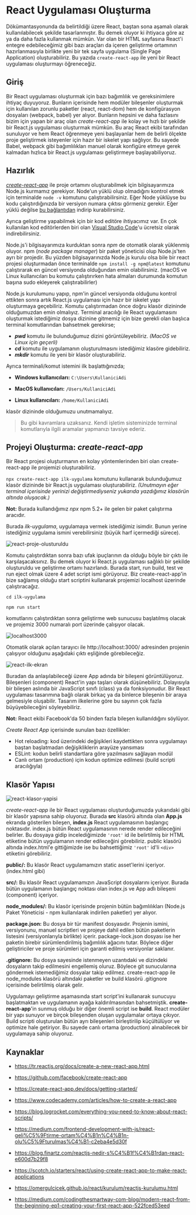 # React Uygulaması Oluşturma

Dökümantasyonunda da belirtildiği üzere React, baştan sona aşamalı olarak kullanılabilecek şekilde tasarlanmıştır. Bu demek oluyor ki ihtiyaca göre az ya da daha fazla kullanmak mümkün. Var olan bir HTML sayfasına React'i entegre edebileceğimiz gibi bazı araçları da içeren geliştirme ortamının hazırlanmasıyla birlikte yeni bir tek sayfa uygulama (Single Page Application) oluşturabiliriz. Bu yazıda `create-react-app` ile yeni bir React uygulaması oluşturmayı öğreneceğiz.

## Giriş

Bir React uygulaması oluşturmak için bazı bağımlılık ve gereksinimlere ihtiyaç duyuyoruz. Bunların içerisinde hem modüler bileşenler oluşturmak için kullanılan zorunlu paketler (react, react-dom) hem de konfigürasyon dosyaları (webpack, babel) yer alıyor. Bunların hepsini ve daha fazlasını bizim için yapan bir araç olan *create-react-app* ile kolay ve hızlı bir şekilde bir React.js uygulaması oluşturmak mümkün. Bu araç React ekibi tarafından sunuluyor ve hem React öğrenmeye yeni başlayanlar hem de belirli ölçekte proje geliştirmek isteyenler için hazır bir iskelet yapı sağlıyor. Bu sayede Babel, webpack gibi bağımlılıkları manuel olarak konfigüre etmeye gerek kalmadan hızlıca bir React.js uygulaması geliştirmeye başlayabiliyoruz.

## Hazırlık

[*create-react-app*](https://create-react-app.dev/docs/getting-started/) ile proje ortamını oluşturabilmek için bilgisayarımıza Node.js kurmamız gerekiyor. Node'un yüklü olup olmadığını kontrol etmek için terminalde `node -v` komutunu çalıştırabilirsiniz. Eğer Node yüklüyse bu kodu çalıştırdığınızda bir versiyon numara çıktısı görmeniz gerekir. Eğer yüklü değilse [bu bağlantıdan](https://nodejs.org/en/download/) indirip kurabilirsiniz. 

Ayrıca geliştirme yapabilmek için bir kod editöre ihtiyacımız var. En çok kullanılan kod editörlerden biri olan [Visual Studio Code](https://code.visualstudio.com/)'u ücretsiz olarak indirebilirsiniz.

Node.js'i bilgisayarımıza kurduktan sonra *npm* de otomatik olarak yüklenmiş oluyor. npm (*node package manager*) bir paket yöneticisi olup Node.js'ten ayrı bir projedir. Bu yüzden bilgisayarınızda Node.js kurulu olsa bile bir react projesi oluşturmadan önce terminalde `npm install -g npm@latest` komutunu çalıştırarak en güncel versiyonda olduğundan emin olabilirsiniz. (macOS ve Linux kullanıcıları bu komutu çalıştırırken hata almaları durumunda komutun başına sudo ekleyerek çalıştırabilirler)

Node.js kurulumunu yapıp, npm'in güncel versiyonda olduğunu kontrol ettikten sonra artık React.js uygulaması için hazır bir iskelet yapı oluşturmaya geçebiliriz. Komutu çalıştırmadan önce doğru klasör dizininde olduğumuzdan emin olmalıyız. Terminal aracılığı ile React uygulamasını oluşturmak istediğimiz dosya dizinine gitmemiz için bize gerekli olan başlıca terminal komutlarından bahsetmek gerekirse;

-  ***pwd*** komutu ile bulunduğumuz dizini görüntüleyebiliriz. *(MacOS ve Linux için geçerli)*
- ***cd*** komutu ile uygulamanın oluşturulmasını istediğimiz klasöre gidebiliriz. 
- ***mkdir*** komutu ile yeni bir klasör oluşturabiliriz. 

Ayrıca terminali/komut istemini ilk başlattığınızda;

* **Windows kullanıcıları:** `C:\Users\KullaniciAdi`

* **MacOS kullanıcıları:**  `/Users/KullaniciAdi`

* **Linux kullanıcıları:**  `/home/KullaniciAdi`

 klasör dizininde olduğumuzu unutmamalıyız.

> Bu gibi kavramlara uzaksanız. Kendi işletim sisteminizde terminal komutlarıyla ilgili aramalar yapmanızı tavsiye ederiz.

## Projeyi Oluşturma: *create-react-app*

Bir React projesi oluşturmanın en kolay yöntemlerinden biri olan create-react-app ile projemizi oluşturabiliriz.

`npx create-react-app ilk-uygulama` komutunu kullanarak bulunduğumuz klasör dizininde bir React.js uygulaması oluşturabiliriz. *(Unutmayın eğer terminal içerisinde yerinizi değiştirmediyseniz yukarıda yazdığımız klasörün altında oluşacak.)*

**Not:** Burada kullandığımız *npx* npm 5.2+ ile gelen bir paket çalıştırma aracıdır.

Burada *ilk-uygulama*, uygulamaya vermek istediğimiz isimdir. Bunun yerine istediğiniz uygulama ismini verebilirsiniz (büyük harf içermediği sürece).  

![react-proje-olusturuldu](https://raw.githubusercontent.com/Kodluyoruz/taskforce/main/react-js/create-react-app/figures/react-proje-olusturuldu.png)

Komutu çalıştırdıktan sonra bazı ufak ipuçlarının da olduğu böyle bir çıktı ile karşılaşacaksınız. Bu demek oluyor ki React.js uygulaması sağlıklı bir şekilde oluşturuldu ve geliştirme ortamı hazırlandı. Burada start, run build, test ve run eject olmak üzere 4 adet script ismi görüyoruz. Biz create-react-app'in bize sağlamış olduğu start scriptini kullanarak projemizi localhost üzerinde çalıştıracağız. 

`cd ilk-uygulama`

`npm run start`

komutlarını çalıştırdıktan sonra geliştirme web sunucusu başlatılmış olacak ve projemiz 3000 numaralı port üzerinde çalışıyor olacak. 

![localhost3000](https://raw.githubusercontent.com/Kodluyoruz/taskforce/main/react-js/create-react-app/figures/localhost3000.png)

Otomatik olarak açılan tarayıcı ile http://localhost:3000/ adresinden projenin çalışıyor olduğunu aşağıdaki çıktı eşliğinde görebileceğiz.

![react-ilk-ekran](https://raw.githubusercontent.com/Kodluyoruz/taskforce/main/react-js/create-react-app/figures/react-ilk-ekran.png)

Buradan da anlaşılabileceği üzere App adında bir bileşeni görüntülüyoruz. Bileşenleri (component) React'in yapı taşları olarak düşünebiliriz. Dolayısıyla bir bileşen aslında bir JavaScript sınıfı (class) ya da fonksiyonudur. Bir React uygulaması  tasarımına bağlı olarak birkaç ya da binlerce bileşenin bir araya gelmesiyle oluşabilir. Tasarım ilkelerine göre bu sayının çok fazla büyüyebileceğini söyleyebiliriz. 

**Not:** React ekibi Facebook'da 50 binden fazla bileşen kullanıldığını söylüyor.

*Create React App* içerisinde sunulan bazı özellikler:

- Hot reloading: kod üzerindeki değişikleri kaydettikten sonra uygulamayı baştan başlatmadan değişikliklerin arayüze yansıması
-  ESLint: kodun belirli standartlara göre yazılmasını sağlayan modül 
-  Canlı ortam (production) için kodun optimize edilmesi (build scripti aracılığıyla)

## Klasör Yapısı

![react-klasor-yapisi](https://raw.githubusercontent.com/Kodluyoruz/taskforce/main/react-js/create-react-app/figures/react-klasor-yapisi.png)

*create-react-app* ile bir React uygulaması oluşturduğumuzda yukarıdaki gibi bir klasör yapısına sahip oluyoruz. Burada **src** klasörü altında olan **App.js** ekranda gösterilen bileşen, **index.js** React uygulamasının başlangıç noktasıdır. index.js bütün React uygulamasının nerede render edileceğini belirler. Bu dosyaya gidip incelediğimizde `'root'` id ile belirtilmiş bir HTML etiketine bütün uygulamanın render edileceğini görebiliriz. public klasörü altında index.html'e gittiğimizde ise bu bahsettiğimiz `'root'` id'li `<div>` etiketini görebiliriz.

**public/:** Bu klasör React uygulamamızın static asset'lerini içeriyor. (index.html gibi)

**src/:** Bu klasör React uygulamamızın JavaScript dosyalarını içeriyor. Burada bütün uygulamanın başlangıç noktası olan index.js ve App adlı bileşeni (component) içeriyor. 

**node_modules/:** Bu klasör içerisinde projenin bütün bağımlılıkları (Node.js Paket Yöneticisi - npm kullanılarak indirilen paketler) yer alıyor.  

**package.json:** Bu dosya bir tür manifest dosyasıdır. Projenin ismini, versiyonunu, manuel scriptleri ve projeye dahil edilen bütün paketlerin listesini (versiyonlarıyla birlikte) içerir. package-lock.json dosyası ise her paketin birebir sürümlendirilmiş bağımlılık ağacını tutar. Böylece diğer geliştiriciler ve proje sürümleri için garanti edilmiş versiyonlar saklanır. 

**.gitignore:** Bu dosya sayesinde istenmeyen uzantıdaki ve dizindeki dosyaların takip edilmesini engellemiş oluruz. Böylece git sunucularına göndermek istemediğimiz dosyalar takip edilmez. create-react-app ile node_modules klasörü altındaki paketler ve build klasörü .gitignore içerisinde belirtilmiş olarak gelir.


Uygulamayı geliştirme aşamasında start script'ini kullanarak sunucuyu başlatmaktan ve uygulamanın ayağa kaldırılmasından bahsetmiştik. **create-react-app**'in sunmuş olduğu bir diğer önemli script ise **build**. React modüler bir yapı sunuyor ve birçok bileşenden oluşan uygulamalar ortaya çıkıyor. Build scripti oluşturulan bütün ayrı bileşenleri birleştirilip küçültülüyor ve optimize hale getiriyor. Bu sayede canlı ortama (production) alınabilecek bir uygulamaya sahip oluyoruz.







## Kaynaklar

- https://tr.reactjs.org/docs/create-a-new-react-app.html

- https://github.com/facebook/create-react-app

- https://create-react-app.dev/docs/getting-started/

- https://www.codecademy.com/articles/how-to-create-a-react-app

- https://blog.logrocket.com/everything-you-need-to-know-about-react-scripts/

- https://medium.com/frontend-development-with-js/react-geli%C5%9Ftirme-ortam%C4%B1n%C4%B1n-olu%C5%9Fturulmas%C4%B1-c2eba4e5d30f

- https://blog.finartz.com/reactjs-nedir-s%C4%B1f%C4%B1rdan-react-e600d7b29f8

- https://scotch.io/starters/react/using-create-react-app-to-make-react-applications

- https://omergulcicek.github.io/react/kurulum/reactjs-kurulumu.html

- https://medium.com/codingthesmartway-com-blog/modern-react-from-the-beginning-ep1-creating-your-first-react-app-522fced53eed

